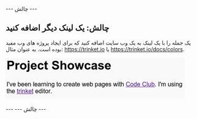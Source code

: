 \--- چالش \---

## چالش: یک لینک دیگر اضافه کنید

یک جمله را با یک لینک به یک وب سایت اضافه کنید که برای ایجاد پروژه های وب مفید بوده است. به عنوان مثال: <https://trinket.io> یا <https://trinket.io/docs/colors>.

![تصویری](images/showcase-link-challenge.png)

\--- \--- چالش \---
